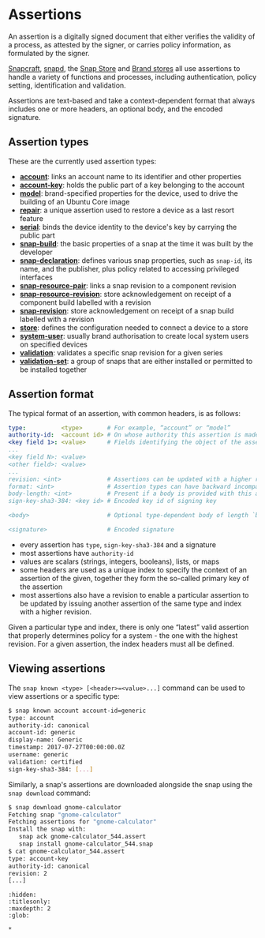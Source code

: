# Assertions

An assertion is a digitally signed document that either verifies the validity of a process, as attested by the signer, or carries policy information, as formulated by the signer.  

[Snapcraft](https://snapcraft.io/docs/snapcraft), [snapd](https://snapcraft.io/docs/glossary#heading--snapd), the [Snap Store](https://snapcraft.io/store) and [Brand stores](/explanation/stores/dedicated-snap-stores) all use assertions to handle a variety of functions and processes, including authentication, policy setting, identification and validation.

Assertions are text-based and take a context-dependent format that always includes one or more headers, an optional body, and the encoded signature.

## Assertion types

These are the currently used assertion types:

- **[account](/reference/assertions/account)**: links an account name to its identifier and other properties
- **[account-key](/reference/assertions/account-key)**: holds the public part of a key belonging to the account
- **[model](/reference/assertions/model)**: brand-specified properties for the device, used to drive the building of an Ubuntu Core image
- **[repair](/reference/assertions/repair)**: a unique assertion used to restore a device as a last resort feature
- **[serial](/reference/assertions/serial)**: binds the device identity to the device's key by carrying the public part
- **[snap-build](/reference/assertions/snap-build)**: the basic properties of a snap at the time it was built by the developer
- **[snap-declaration](/reference/assertions/snap-declaration)**:  defines various snap properties, such as `snap-id`, its name, and the publisher, plus policy related to accessing privileged interfaces
- **[snap-resource-pair](/reference/assertions/snap-resource-pair)**: links a snap revision to a component revision
- **[snap-resource-revision](/reference/assertions/snap-resource-revision)**: store acknowledgement on receipt of a component build labelled with a revision
- **[snap-revision](/reference/assertions/snap-revision)**: store acknowledgement on receipt of a snap build labelled with a revision
- **[store](/reference/assertions/store)**: defines the configuration needed to connect a device to a store
- **[system-user](/reference/assertions/system-user)**: usually brand authorisation to create local system users on specified devices
- **[validation](/reference/assertions/validation)**: validates a specific snap revision for a given series
- **[validation-set](/reference/assertions/validation-set)**: a group of snaps that are either installed or permitted to be installed together

## Assertion format

The typical format of an assertion, with common headers, is as follows:

```yaml
type:          <type>       # For example, “account” or “model”
authority-id:  <account id> # On whose authority this assertion is made
<key field 1>: <value>      # Fields identifying the object of the assertion
...
<key field N>: <value>
<other field>: <value>
...
revision: <int>             # Assertions can be updated with a higher revision
format: <int>               # Assertion types can have backward incompatible format changes signaled by a higher format
body-length: <int>          # Present if a body is provided with this assertion
sign-key-sha3-384: <key id> # Encoded key id of signing key

<body>                      # Optional type-dependent body of length `body-length` bytes

<signature>                 # Encoded signature
```

- every assertion has `type`, `sign-key-sha3-384` and a signature
- most assertions have `authority-id`
- values are scalars (strings, integers, booleans), lists, or maps
- some headers are used as a unique index to specify the context of an assertion of the given, together they form the so-called primary key of the assertion
- most assertions also have a revision to enable a particular assertion to be updated by issuing another assertion of the same type and index with a higher revision.

Given a particular type and index, there is only one “latest” valid assertion that properly determines policy for a system - the one with the highest revision. For a given assertion, the index headers must all be defined.

## Viewing assertions

The `snap known <type> [<header>=<value>...]` command can be used to view assertions or a specific type:

```bash
$ snap known account account-id=generic
type: account
authority-id: canonical
account-id: generic
display-name: Generic
timestamp: 2017-07-27T00:00:00.0Z
username: generic
validation: certified
sign-key-sha3-384: [...]
```

Similarly, a snap's assertions are downloaded alongside the snap using the `snap download` command:

```bash
$ snap download gnome-calculator
Fetching snap "gnome-calculator"
Fetching assertions for "gnome-calculator"
Install the snap with:
   snap ack gnome-calculator_544.assert
   snap install gnome-calculator_544.snap
$ cat gnome-calculator_544.assert 
type: account-key
authority-id: canonical
revision: 2
[...]
```


```{toctree}
:hidden:
:titlesonly:
:maxdepth: 2
:glob:

*
